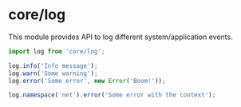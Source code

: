 # core/log

This module provides API to log different system/application events.

```js
import log from 'core/log';

log.info('Info message');
log.warn('Some warning');
log.error('Some error', new Error('Boom!'));

log.namespace('net').error('Some error with the context');
```
